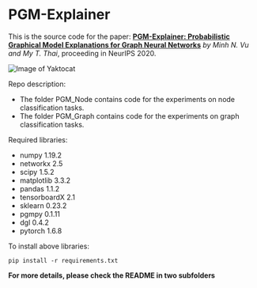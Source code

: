 # PGM-Explainer

This is the source code for the paper: [**PGM-Explainer: Probabilistic Graphical Model Explanations for Graph Neural Networks**](https://arxiv.org/abs/2010.05788) *by Minh N. Vu and My T. Thai*, proceeding in NeurIPS 2020.

![Image of Yaktocat](https://github.com/vunhatminh/PGMExplainer/blob/master/PGM_Node/Explain_GNN/view/GNNDiagram.png)

Repo description:

  * The folder PGM_Node contains code for the experiments on node classification tasks.
  * The folder PGM_Graph contains code for the experiments on graph classification tasks.

Required libraries:

  * numpy 1.19.2
  * networkx 2.5
  * scipy 1.5.2
  * matplotlib 3.3.2
  * pandas 1.1.2
  * tensorboardX 2.1
  * sklearn 0.23.2
  * pgmpy 0.1.11
  * dgl 0.4.2
  * pytorch 1.6.8
  
To install above libraries:

`pip install -r requirements.txt`

**For more details, please check the README in two subfolders**
